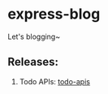 # express-blog
Let's blogging~

## Releases:

1. Todo APIs: [todo-apis][1]

[1]: https://github.com/rankun203/express-blog/releases/tag/todo-apis
